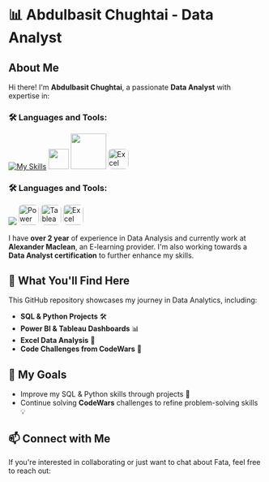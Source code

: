 # 📊 Abdulbasit Chughtai - Data Analyst

## About Me
Hi there! I'm **Abdulbasit Chughtai**, a passionate **Data Analyst** with expertise in:

### 🛠️ Languages and Tools:
[![My Skills](https://skillicons.dev/icons?i=python,mysql,postgres,vscode,notion,github)](https://skillicons.dev) 
<img src="https://upload.wikimedia.org/wikipedia/commons/c/cf/New_Power_BI_Logo.svg" width="40"/>
<img src="https://logos-world.net/wp-content/uploads/2021/10/Tableau-Symbol.png" width="70"/>
  <img src="https://www.logo.wine/a/logo/Microsoft_Excel/Microsoft_Excel-Logo.wine.svg" alt="Excel" width="40" height="40" style="border-radius: 8px;"/>

### 🛠️ Languages and Tools:
<p align="left">
  <img src="https://skillicons.dev/icons?i=python,mysql,postgres,vscode,notion,github" />
  <img src="https://upload.wikimedia.org/wikipedia/commons/c/cf/New_Power_BI_Logo.svg" alt="Power BI" width="40" height="40" style="border-radius: 8px;"/>
  <img src="https://logos-world.net/wp-content/uploads/2021/10/Tableau-Symbol.png" alt="Tableau" width="40" height="40" style="border-radius: 8px;"/>
  <img src="https://www.logo.wine/a/logo/Microsoft_Excel/Microsoft_Excel-Logo.wine.svg" alt="Excel" width="40" height="40" style="border-radius: 8px;"/>
</p>





I have **over 2 year** of experience in Data Analysis and currently work at **Alexander Maclean**, an E-learning provider. I'm also working towards a **Data Analyst certification** to further enhance my skills. 

## 🚀 What You'll Find Here
This GitHub repository showcases my journey in Data Analytics, including:

- **SQL & Python Projects** 🛠️
- **Power BI & Tableau Dashboards** 📊
- **Excel Data Analysis** 📑
- **Code Challenges from CodeWars** 🎯

## 🎯 My Goals
- Improve my SQL & Python skills through projects 🚀
- Continue solving **CodeWars** challenges to refine problem-solving skills 💡

## 📫 Connect with Me
If you're interested in collaborating or just want to chat about Fata, feel free to reach out:


